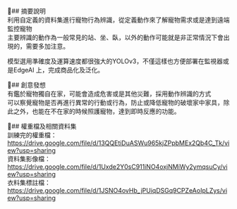 🐶## 摘要說明  
利用自定義的資料集進行寵物行為辨識，從定義動作來了解寵物需求或是達到遠端監控寵物  
主要辨識的動作為一般常見的站、坐、臥，以外的動作可能就是非正常情況下會出現的，需要多加注意。  

模型選用準確度及運算速度都很強大的YOLOv3，不僅這樣也方便部署在監視器或是EdgeAI 上，完成商品化及泛化。  


🐶## 創意發想  
有鑑於寵物獨自在家，可能會造成危害或是其他災難，採用動作辨識的方式  
可以察覺寵物是否再進行異常的行動或行為，防止或降低寵物的破壞家中家具，除此之外，也能在不在家的時候照護寵物，達到即時反應的功能。  


🐶## 權重檔及相關資料集  
訓練完的權重檔：https://drive.google.com/file/d/13QQEtiDuASWu965kjZPpbMEx2Qb4C_Tk/view?usp=sharing  
資料集影像檔：https://drive.google.com/file/d/1Uxde2Y0sC911iNO4oxjNMiWy2ymqsuCy/view?usp=sharing  
衣料集標註檔：https://drive.google.com/file/d/1JSNO4ovHb_jPUiqDSGq9CPZeAoIpLZys/view?usp=sharing  
  
